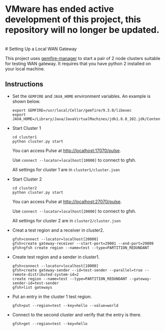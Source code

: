 <h1> VMware has ended active development of this project, this repository will no longer be updated.</h1><br># Setting Up a Local WAN Gateway

This project uses [gemfire-manager](https://github.com/Pivotal-Data-Engineering/gemfire-manager) to start a pair of 2 node clusters suitable for testing 
WAN gateway. It requires that you have python 2 installed on your local 
machine.

## Instructions 

- Set the `GEMFIRE` and `JAVA_HOME` environment variables. An example is shown 
	below.
	
	```
	export GEMFIRE=/usr/local/Cellar/gemfire/9.3.0/libexec
	export JAVA_HOME=/Library/Java/JavaVirtualMachines/jdk1.8.0_102.jdk/Contents/Home
	```
	
- Start Cluster 1
	
	```
	cd cluster1
	python cluster.py start 
	```
	
	You can access Pulse at [http://localhost:17070/pulse](http://localhost:17070/pulse).  
	
	Use `connect --locator=localhost[10000]` to connect to gfsh.
	
	All settings for cluster 1 are in `cluster1/cluster.json`
	
- Start Cluster 2
	
	```
	cd cluster2
	python cluster.py start 
	```
	
	You can access Pulse at [http://localhost:27070/pulse](http://localhost:27070/pulse).  
	
	Use `connect --locator=localhost[20000]` to connect to gfsh.
	
	All settings for cluster 2 are in `cluster2/cluster.json`
	
- Creat a test region and a receiver in cluster2.

	```
	gfsh>connect --locator=localhost[20000]
	gfsh>create gateway-receiver --start-port=29001 --end-port=29009	gfsh>gfsh create region --name=test --type=PARTITION_REDUNDANT
	```
	
- Create test region and a sender in cluster1.

	```
	gfsh>connect --locator=localhost[10000]
	gfsh>create gateway-sender --id=test-sender --parallel=true --remote-distributed-system-id=2
	create region --name=test --type=PARTITION_REDUNDANT --gateway-sender-id=test-sender
	gfsh>list gateways
	```
	
- Put an entry in the cluster 1 test region.

	```
	gfsh>put --region=test --key=hello --value=world
	```
	
- Connect to the second cluster and verify that the entry is there.

	```
	gfsh>get --region=test --key=hello
	```
	
	

	
	